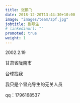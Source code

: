 ```yaml
---
title: 张鹏飞
date: 2018-12-20T13:44:30+10:00
image: "images/team/zpf.jpg"
jobtitle: 副导生
# linkedinurl: ""
promoted: true
weight: 1
---
```


2002.2.19
<!--more-->

甘肃省陇南市

台球找我

我只是个冒充导生的无关人员

qq：1796168537